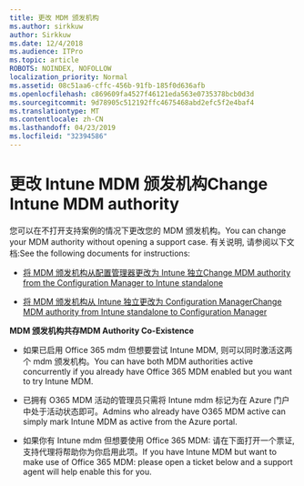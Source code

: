 ```yaml
---
title: 更改 MDM 颁发机构
ms.author: sirkkuw
author: Sirkkuw
ms.date: 12/4/2018
ms.audience: ITPro
ms.topic: article
ROBOTS: NOINDEX, NOFOLLOW
localization_priority: Normal
ms.assetid: 08c51aa6-cffc-456b-91fb-185f0d636afb
ms.openlocfilehash: c869609fa4527f46121eda563e0735378bcb0d3d
ms.sourcegitcommit: 9d78905c512192ffc4675468abd2efc5f2e4baf4
ms.translationtype: MT
ms.contentlocale: zh-CN
ms.lasthandoff: 04/23/2019
ms.locfileid: "32394586"
---
```

# <a name="change-intune-mdm-authority"></a><span data-ttu-id="9700e-102">更改 Intune MDM 颁发机构</span><span class="sxs-lookup"><span data-stu-id="9700e-102">Change Intune MDM authority</span></span>

<span data-ttu-id="9700e-103">您可以在不打开支持案例的情况下更改您的 MDM 颁发机构。</span><span class="sxs-lookup"><span data-stu-id="9700e-103">You can change your MDM authority without opening a support case.</span></span> <span data-ttu-id="9700e-104">有关说明, 请参阅以下文档:</span><span class="sxs-lookup"><span data-stu-id="9700e-104">See the following documents for instructions:</span></span>
  
- [<span data-ttu-id="9700e-105">将 MDM 颁发机构从配置管理器更改为 Intune 独立</span><span class="sxs-lookup"><span data-stu-id="9700e-105">Change MDM authority from the Configuration Manager to Intune standalone</span></span>](https://docs.microsoft.com/sccm/mdm/deploy-use/migrate-change-mdm-authority)
    
- [<span data-ttu-id="9700e-106">将 MDM 颁发机构从 Intune 独立更改为 Configuration Manager</span><span class="sxs-lookup"><span data-stu-id="9700e-106">Change MDM authority from Intune standalone to Configuration Manager</span></span>](https://docs.microsoft.com/sccm/mdm/deploy-use/change-mdm-authority)
    
 <span data-ttu-id="9700e-107">**MDM 颁发机构共存**</span><span class="sxs-lookup"><span data-stu-id="9700e-107">**MDM Authority Co-Existence**</span></span>
  
- <span data-ttu-id="9700e-108">如果已启用 Office 365 mdm 但想要尝试 Intune MDM, 则可以同时激活这两个 mdm 颁发机构。</span><span class="sxs-lookup"><span data-stu-id="9700e-108">You can have both MDM authorities active concurrently if you already have Office 365 MDM enabled but you want to try Intune MDM.</span></span>
    
- <span data-ttu-id="9700e-109">已拥有 O365 MDM 活动的管理员只需将 Intune mdm 标记为在 Azure 门户中处于活动状态即可。</span><span class="sxs-lookup"><span data-stu-id="9700e-109">Admins who already have O365 MDM active can simply mark Intune MDM as active from the Azure portal.</span></span>
    
- <span data-ttu-id="9700e-110">如果你有 Intune mdm 但想要使用 Office 365 MDM: 请在下面打开一个票证, 支持代理将帮助你为你启用此项。</span><span class="sxs-lookup"><span data-stu-id="9700e-110">If you have Intune MDM but want to make use of Office 365 MDM: please open a ticket below and a support agent will help enable this for you.</span></span>
    

